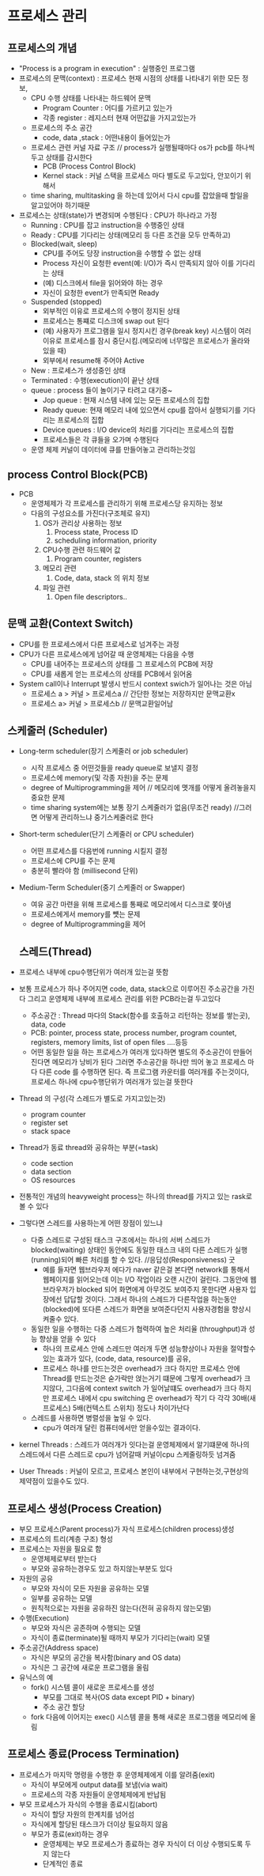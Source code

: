 # 프로세스 관리

## 프로세스의 개념

- "Process is a program in execution" : 실행중인 프로그램
- 프로세스의 문맥(context) : 프로세스 현재 시점의 상태를 나타내기 위한 모든 정보,
    - CPU 수행 상태를 나타내는 하드웨어 문맥
        - Program Counter : 어디를 가르키고 있는가
        - 각종 register :  레지스터 현재 어떤값을 가지고있는가
    - 프로세스의 주소 공간
        - code, data ,stack : 어떤내용이 들어있는가
    - 프로세스 관련 커널 자료 구조 // process가 실행될때마다 os가 pcb를 하나씩 두고 상태를 감시한다
        - PCB (Process Control Block)
        - Kernel stack : 커널 스택을 프로세스 마다 별도로 두고있다, 안꼬이기 위해서
    - time sharing, multitasking 을 하는데 있어서 다시 cpu를 잡았을때 할일을 알고있어야 하기때문
- 프로세스는 상태(state)가 변경되며 수행된다 : CPU가 하나라고 가정
    - Running : CPU를 잡고 instruction을 수행중인 상태
    - Ready : CPU를 기다리는 상태(메모리 등 다른 조건을 모두 만족하고)
    - Blocked(wait, sleep)
        - CPU를 주어도 당장 instruction을 수행할 수 없는 상태
        - Process 자신이 요청한 event(예: I/O)가 즉시 만족되지 않아 이를 기다리는 상태
        - (예) 디스크에서 file을 읽어와야 하는 경우
        - 자신이 요청한 event가 만족되면 Ready
    - Suspended (stopped)
        - 외부적인 이유로 프로세스의 수행이 정지된 상태
        - 프로세스는 통쨰로 디스크에 swap out 된다
        - (예) 사용자가 프로그램을 일시 정지시킨 경우(break key) 시스템이 여러 이유로 프로세스를 잠시 중단시킴.(메모리에 너무많은 프로세스가 올라와 있을 때)
        - 외부에서 resume해 주어야 Active
    - New : 프로세스가 생성중인 상태
    - Terminated : 수행(execution)이 끝난 상태
    - queue : process 들이 놀이기구 타려고 대기중~
        - Jop queue : 현재 시스템 내에 있는 모든 프로세스의 집합
        - Ready queue: 현재 메모리 내에 있으면서 cpu를 잡아서 실행되기를 기다리는 프로세스의 집합
        - Device queues : I/O device의 처리를 기다리는 프로세스의 집합
        - 프로세스들은 각 큐들을 오가며 수행된다
    - 운영 체제 커널이 데이터에 큐를 만들어놓고 관리하는것임

## process Control Block(PCB)

- PCB
    - 운영체제가 각 프로세스를 관리하기 위해 프로세스당 유지하는 정보
    - 다음의 구성요소를 가진다(구조체로 유지)
        1. OS가 관리상 사용하는 정보
            1. Process state, Process ID
            2. scheduling information, priority
        2. CPU수행 관련 하드웨어 값
            1. Program counter, registers
        3. 메모리 관련
            1. Code, data, stack 의 위치 정보
        4. 파일 관련 
            1. Open file descriptors..

## 문맥 교환(Context Switch)

- CPU를 한 프로세스에서 다른 프로세스로 넘겨주는 과정
- CPU가 다른 프로세스에게 넘어갈 때 운영체제는 다음을 수행
    - CPU를 내어주는 프로세스의 상태를 그 프로세스의 PCB에 저장
    - CPU를 새롭게 얻는 프로세스의 상태를 PCB에서 읽어옴
- System call이나 Interrupt 발생시 반드시 context swich가 일어나는 것은 아님
    - 프로세스 a > 커널 > 프로세스a // 간단한 정보는 저장하지만 문맥교환x
    - 프로세스 a> 커널 > 프로세스b // 문맥교환일어남

## 스케줄러 (Scheduler)

- Long-term scheduler(장기 스케줄러 or job scheduler)
    - 시작 프로세스 중 어떤것들을 ready queue로 보낼지 결정
    - 프로세스에 memory(및 각종 자원)을 주는 문제
    - degree of Multiprogramming을 제어 // 메모리에 몃개를 어떻게 올려놓을지 중요한 문제
    - time sharing system에는 보통 장기 스케줄러가 없음(무조건 ready) //그러면 어떻게 관리하느냐 중기스케줄러로 한다
- Short-term scheduler(단기 스케줄러 or CPU scheduler)
    - 어떤 프로세스를 다음번에 running 시킬지 결정
    - 프로세스에 CPU를 주는 문제
    - 충분히 빨라야 함 (millisecond 단위)
- Medium-Term Scheduler(중기 스케줄러 or Swapper)
    - 여유 공간 마련을 위해 프로세스를 통째로 메모리에서 디스크로 쫓아냄
    - 프로세스에게서 memory를 뻇는 문제
    - degree of Multiprogramming을 제어

    ## 스레드(Thread)

- 프로세스 내부에 cpu수행단위가 여러개 있는걸 뜻함
- 보통 프로세스가 하나 주어지면 code, data, stack으로 이루어진 주소공간을 가진다 그리고 운영체제 내부에 프로세스 관리를 위한 PCB라는걸 두고있다
    - 주소공간 : Thread 마다의 Stack(함수를 호출하고 리턴하는 정보를 쌓는곳), data, code
    - PCB: pointer, process state, process number, program countet, registers, memory limits, list of open files ....등등
    - 어떤 동일한 일을 하는 프로세스가 여러개 있다하면 별도의 주소공간이 만들어진다면 메모리가 낭비가 된다 그러면 주소공간을 하나만 띄어 놓고 프로세스 마다 다른 code 를 수행하면 된다. 즉 프로그램 카운터를 여러개를 주는것이다, 프로세스 하나에 cpu수행단위가 여러개가 있는걸 뜻한다
- Thread 의 구성(각 스레드가 별도로 가지고있는것)
    - program counter
    - register set
    - stack space
- Thread가 동료 thread와 공유하는 부분(=task)
    - code section
    - data section
    - OS resources
- 전통적인 개념의 heavyweight process는 하나의 thread를 가지고 있는 rask로 볼 수 있다
- 그렇다면 스레드를 사용하는게 어떤 장점이 있느냐
    - 다중 스레드로 구성된 태스크 구조에서는 하나의 서버 스레드가 blocked(waiting) 상태인 동안에도 동일한 태스크 내의 다른 스레드가 실행(running)되어 빠른 처리를 할 수 있다. //응답성(Responsiveness) 굿
        - 예를 들자면 웹브라우저 에다가 naver 같은걸 본다면 network를 통해서 웹페이지를 읽어오는데 이는 I/O 작업이라 오랜 시간이 걸린다. 그동안에 웹브라우저가 blocked 되어 화면에게 아무것도 보여주지 못한다면 사용자 입장에선 답답할 것이다. 그래서 하나의 스레드가 다른작업을 하는동안(blocked)에 또다른 스레드가 화면을 보여준다던지 사용자경험을 향상시켜줄수 있다.
    - 동일한 일을 수행하는 다중 스레드가 협력하여 높은 처리율 (throughput)과 성능 향상을 얻을 수 있다
        - 하나의 프로세스 안에 스레드만 여러개 두면 성능향상이나 자원을 절약할수있는 효과가 있다, (code, data, resource)를 공유,
        - 프로세스 하나를 만드는것은 overhead가 크다 하지만 프로세스 안에 Thread를 만드는것은 숟가락만 얹는거기 떄문에 그렇게 overhead가 크지않다, 그다음에 context switch 가 일어날떄도 overhead가 크다 하지만 프로세스 내에서 cpu switching 은 overhead가 작기 다 각각 30배(새프로세스) 5배(컨텍스트 스위치) 정도나 차이가난다
    - 스레드를 사용하면 병렬성을 높일 수 있다.
        - cpu가 여러개 달린 컴퓨터에서만 얻을수있는 결과이다.
- kernel Threads : 스레드가 여러개가 잇다는걸 운영체제에서 알기떄문에 하나의 스레드에서 다른 스레드로 cpu가 넘어갈때 커널이cpu 스케줄링하듯 넘겨줌
- User Threads : 커널이 모르고, 프로세스 본인이 내부에서 구현하는것,구현상의 제약점이 있을수도 있다.

## 프로세스 생성(Process Creation)

- 부모 프로세스(Parent process)가 자식 프로세스(children process)생성
- 프로세스의 트리(계층 구조) 형성
- 프로세스는 자원을 필요로 함
    - 운영체제로부터 받는다
    - 부모와 공유하는경우도 있고 하지않는부분도 있다
- 자원의 공유
    - 부모와 자식이 모든 자원을 공유하는 모델
    - 일부를 공유하는 모델
    - 원칙적으로는 자원을 공유하진 않는다(전혀 공유하지 않는모델)
- 수행(Execution)
    - 부모와 자식은 공존하며 수행되는 모델
    - 자식이 종료(terminate)될 때까지 부모가 기다리는(wait) 모델
- 주소공간(Address space)
    - 자식은 부모의 공간을 복사함(binary and OS data)
    - 자식은 그 공간에 새로운 프로그램을 올림
- 유닉스의 예
    - fork() 시스템 콜이 새로운 프로세스를 생성
        - 부모를 그대로 복사(OS data except PID + binary)
        - 주소 공간 할당
    - fork 다음에 이어지는 exec() 시스템 콜을 통해 새로운 프로그램을 메모리에 올림

## 프로세스 종료(Process Termination)

- 프로세스가 마지막 명령을 수행한 후 운영체제에게 이를 알려줌(exit)
    - 자식이 부모에게 output data를 보냄(via wait)
    - 프로세스의 각종 자원들이 운영체제에게 반납됨
- 부모 프로세스가 자식의 수행을 종료시킴(abort)
    - 자식이 할당 자원의 한계치를 넘어섬
    - 자식에게 할당된 태스크가 더이상 필요하지 않음
    - 부모가 종료(exit)하는 경우
        - 운영체제는 부모 프로세스가 종료하는 경우 자식이 더 이상 수행되도록 두지 않는다
        - 단계적인 종료